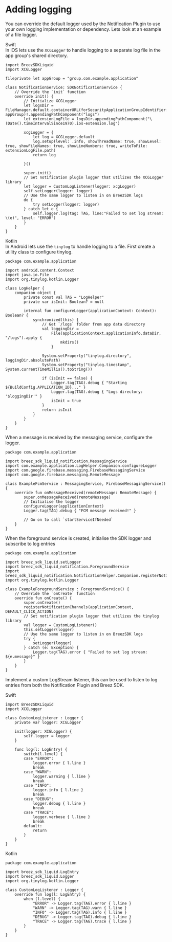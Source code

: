 # Adding logging

You can override the default logger used by the Notification Plugin to use your own logging implementation or dependency. Lets look at an example of a file logger.

<custom-tabs category="lang">
<div slot="title">Swift</div>
<section>
In iOS lets use the <code>XCGLogger</code> to handle logging to a separate log file in the app group's shared directory.

```swift,ignore
import BreezSDKLiquid
import XCGLogger

fileprivate let appGroup = "group.com.example.application"

class NotificationService: SDKNotificationService {
    // Override the `init` function 
    override init() {
        // Initialize XCGLogger
        let logsDir = FileManager.default.containerURL(forSecurityApplicationGroupIdentifier: appGroup)!.appendingPathComponent("logs")
        let extensionLogFile = logsDir.appendingPathComponent("\(Date().timeIntervalSince1970).ios-extension.log")
        
        xcgLogger = {
            let log = XCGLogger.default
            log.setup(level: .info, showThreadName: true, showLevel: true, showFileNames: true, showLineNumbers: true, writeToFile: extensionLogFile.path)
            return log
            
        }()
        
        super.init()
        // Set notification plugin logger that utilizes the XCGLogger library
        let logger = CustomLogListener(logger: xcgLogger)
        self.setLogger(logger: logger)
        // Use the same logger to listen in on BreezSDK logs
        do {
            try setLogger(logger: logger)
        } catch let e {
            self.logger.log(tag: TAG, line:"Failed to set log stream: \(e)", level: "ERROR")
        }
    }
}
```

</section>
<div slot="title">Kotlin</div>
<section>
In Android lets use the <code>tinylog</code> to handle logging to a file. First create a utility class to configure tinylog.

```kotlin,ignore
package com.example.application

import android.content.Context
import java.io.File
import org.tinylog.kotlin.Logger

class LogHelper {
    companion object {
        private const val TAG = "LogHelper"
        private var isInit: Boolean? = null

        internal fun configureLogger(applicationContext: Context): Boolean? {
            synchronized(this) {
                // Get `/logs` folder from app data directory
                val loggingDir =
                    File(applicationContext.applicationInfo.dataDir, "/logs").apply {
                        mkdirs()
                    }

                System.setProperty("tinylog.directory", loggingDir.absolutePath)
                System.setProperty("tinylog.timestamp", System.currentTimeMillis().toString())

                if (isInit == false) {
                    Logger.tag(TAG).debug { "Starting ${BuildConfig.APPLICATION_ID}..." }
                    Logger.tag(TAG).debug { "Logs directory: '$loggingDir'" }
                    isInit = true
                }
                return isInit
            }
        }
    }
}
```

When a message is received by the messaging service, configure the logger.

```kotlin,ignore
package com.example.application

import breez_sdk_liquid_notification.MessagingService
import com.example.application.LogHelper.Companion.configureLogger
import com.google.firebase.messaging.FirebaseMessagingService
import com.google.firebase.messaging.RemoteMessage

class ExampleFcmService : MessagingService, FirebaseMessagingService() {
    override fun onMessageReceived(remoteMessage: RemoteMessage) {
        super.onMessageReceived(remoteMessage)
        // Initialise the logger
        configureLogger(applicationContext)
        Logger.tag(TAG).debug { "FCM message received!" }

        // Go on to call `startServiceIfNeeded`
    }
}
```

When the foreground service is created, initialise the SDK logger and subscribe to log entries

```kotlin,ignore
package com.example.application

import breez_sdk_liquid.setLogger
import breez_sdk_liquid_notification.ForegroundService
import breez_sdk_liquid_notification.NotificationHelper.Companion.registerNotificationChannels
import org.tinylog.kotlin.Logger

class ExampleForegroundService : ForegroundService() {
    // Override the `onCreate` function
    override fun onCreate() {
        super.onCreate()
        registerNotificationChannels(applicationContext, DEFAULT_CLICK_ACTION)
        // Set notification plugin logger that utilizes the tinylog library
        val logger = CustomLogListener()
        this.setLogger(logger)
        // Use the same logger to listen in on BreezSDK logs
        try {
            setLogger(logger)
        } catch (e: Exception) {
            Logger.tag(TAG).error { "Failed to set log stream: ${e.message}" }
        }
    }
}
```

</section>
</custom-tabs>

Implement a custom LogStream listener, this can be used to listen to log entries from both the Notification Plugin and Breez SDK.

<custom-tabs category="lang">
<div slot="title">Swift</div>
<section>

```swift,ignore
import BreezSDKLiquid
import XCGLogger

class CustomLogListener : Logger {
    private var logger: XCGLogger
    
    init(logger: XCGLogger) {
        self.logger = logger
    }
    
    func log(l: LogEntry) {
        switch(l.level) {
        case "ERROR":
            logger.error { l.line }
            break
        case "WARN":
            logger.warning { l.line }
            break
        case "INFO":
            logger.info { l.line }
            break
        case "DEBUG":
            logger.debug { l.line }
            break
        case "TRACE":
            logger.verbose { l.line }
            break
        default:
            return
        }
    }
}
```

</section>
<div slot="title">Kotlin</div>
<section>

```kotlin,ignore
package com.example.application

import breez_sdk_liquid.LogEntry
import breez_sdk_liquid.Logger
import org.tinylog.kotlin.Logger

class CustomLogListener : Logger {
    override fun log(l: LogEntry) {
        when (l.level) {
            "ERROR" -> Logger.tag(TAG).error { l.line }
            "WARN" -> Logger.tag(TAG).warn { l.line }
            "INFO" -> Logger.tag(TAG).info { l.line }
            "DEBUG" -> Logger.tag(TAG).debug { l.line }
            "TRACE" -> Logger.tag(TAG).trace { l.line }
        }
    }
}
```

</section>
</custom-tabs>

